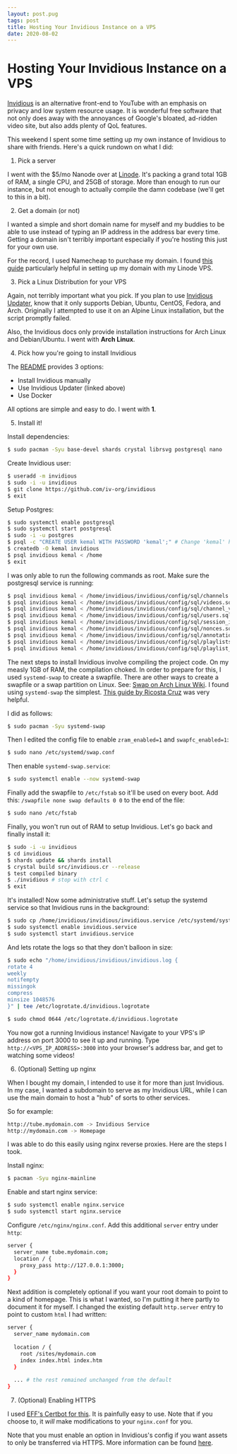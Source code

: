 ```yaml
---
layout: post.pug
tags: post
title: Hosting Your Invidious Instance on a VPS
date: 2020-08-02
---
```


# Hosting Your Invidious Instance on a VPS

[Invidious](https://github.com/iv-org/invidious) is an alternative front-end to YouTube with an emphasis on privacy and low system resource usage. It is wonderful free software that not only does away with the annoyances of Google's bloated, ad-ridden video site, but also adds plenty of QoL features.

This weekend I spent some time setting up my own instance of Invidious to share with friends. Here's a quick rundown on what I did:

1. Pick a server

I went with the $5/mo Nanode over at [Linode](https://linode.com). It's packing a grand total 1GB of RAM, a single CPU, and 25GB of storage. More than enough to run our instance, but not enough to actually compile the damn codebase (we'll get to this in a bit).

2. Get a domain (or not)

I wanted a simple and short domain name for myself and my buddies to be able to use instead of typing an IP address in the address bar every time. Getting a domain isn't terribly important especially if you're hosting this just for your own use.

For the record, I used Namecheap to purchase my domain. I found [this guide](https://web.archive.org/web/20200803032836/https://merelycurious.me/post/connecting-namecheap-domain-to-linode) particularly helpful in setting up my domain with my Linode VPS.

3. Pick a Linux Distribution for your VPS

Again, not terribly important what you pick. If you plan to use [Invidious Updater](https://github.com/tmiland/Invidious-Updater), know that it only supports Debian, Ubuntu, CentOS, Fedora, and Arch. Originally I attempted to use it on an Alpine Linux installation, but the script promptly failed.

Also, the Invidious docs only provide installation instructions for Arch Linux and Debian/Ubuntu. I went with **Arch Linux**.

4. Pick how you're going to install Invidious

The [README](https://github.com/iv-org/invidious/blob/master/README.md) provides 3 options:

* Install Invidious manually
* Use Invidious Updater (linked above)
* Use Docker

All options are simple and easy to do. I went with **1**.

5. Install it!

Install dependencies:
```bash
$ sudo pacman -Syu base-devel shards crystal librsvg postgresql nano
```

Create Invidious user:
```bash
$ useradd -m invidious
$ sudo -i -u invidious
$ git clone https://github.com/iv-org/invidious
$ exit
```

Setup Postgres:
```bash
$ sudo systemctl enable postgresql
$ sudo systemctl start postgresql
$ sudo -i -u postgres
$ psql -c "CREATE USER kemal WITH PASSWORD 'kemal';" # Change 'kemal' here to a stronger password, and update `password` in config/$ config.yml
$ createdb -O kemal invidious
$ psql invidious kemal < /home
$ exit
```

I was only able to run the following commands as root. Make sure the postgresql service is running:
```bash
$ psql invidious kemal < /home/invidious/invidious/config/sql/channels.sql
$ psql invidious kemal < /home/invidious/invidious/config/sql/videos.sql
$ psql invidious kemal < /home/invidious/invidious/config/sql/channel_videos.sql
$ psql invidious kemal < /home/invidious/invidious/config/sql/users.sql
$ psql invidious kemal < /home/invidious/invidious/config/sql/session_ids.sql
$ psql invidious kemal < /home/invidious/invidious/config/sql/nonces.sql
$ psql invidious kemal < /home/invidious/invidious/config/sql/annotations.sql
$ psql invidious kemal < /home/invidious/invidious/config/sql/playlists.sql
$ psql invidious kemal < /home/invidious/invidious/config/sql/playlist_videos.sql
```

The next steps to install Invidious involve compiling the project code. On my measly 1GB of RAM, the compilation choked. In order to prepare for this, I used `systemd-swap` to create a swapfile. There are other ways to create a swapfile or a swap partition on Linux. See: [Swap on Arch Linux Wiki](https://wiki.archlinux.org/index.php/Swap). I found using `systemd-swap` the simplest. [This guide by Ricosta Cruz](https://web.archive.org/web/20200803033711/https://ricostacruz.com/til/after-installing-arch-linux) was very helpful.

I did as follows:
```bash
$ sudo pacman -Syu systemd-swap
```

Then I edited the config file to enable `zram_enabled=1` and `swapfc_enabled=1`:
```bash
$ sudo nano /etc/systemd/swap.conf
```

Then enable `systemd-swap.service`:
```bash
$ sudo systemctl enable --now systemd-swap
```

Finally add the swapfile to `/etc/fstab` so it'll be used on every boot. Add this: `/swapfile none swap defaults 0 0` to the end of the file:
```bash
$ sudo nano /etc/fstab
```

Finally, you won't run out of RAM to setup Invidious. Let's go back and finally install it:
```bash
$ sudo -i -u invidious
$ cd invidious
$ shards update && shards install
$ crystal build src/invidious.cr --release
$ test compiled binary
$ ./invidious # stop with ctrl c
$ exit
```

It's installed! Now some administrative stuff. Let's setup the systemd service so that Invidious runs in the background:
```bash
$ sudo cp /home/invidious/invidious/invidious.service /etc/systemd/system/invidious.service
$ sudo systemctl enable invidious.service
$ sudo systemctl start invidious.service
```

And lets rotate the logs so that they don't balloon in size:
```bash
$ sudo echo "/home/invidious/invidious/invidious.log {
rotate 4
weekly
notifempty
missingok
compress
minsize 1048576
}" | tee /etc/logrotate.d/invidious.logrotate

$ sudo chmod 0644 /etc/logrotate.d/invidious.logrotate
```

You now got a running Invidious instance! Navigate to your VPS's IP address on port 3000 to see it up and running. Type `http://<VPS_IP_ADDRESS>:3000` into your browser's address bar, and get to watching some videos!

6. (Optional) Setting up nginx

When I bought my domain, I intended to use it for more than just Invidious. In my case, I wanted a subdomain to serve as my Invidious URL, while I can use the main domain to host a "hub" of sorts to other services.

So for example:
```bash
http://tube.mydomain.com -> Invidious Service
http://mydomain.com -> Homepage
```

I was able to do this easily using nginx reverse proxies. Here are the steps I took.

Install nginx:
```bash
$ pacman -Syu nginx-mainline
```

Enable and start nginx service:
```bash
$ sudo systemctl enable nginx.service
$ sudo systemctl start nginx.service
```

Configure `/etc/nginx/nginx.conf`. Add this additional `server` entry under `http`:
```bash
server {
  server_name tube.mydomain.com;
  location / {
    proxy_pass http://127.0.0.1:3000;
  }
}
```

Next addition is completely optional if you want your root domain to point to a kind of homepage. This is what I wanted, so I'm putting it here partly to document it for myself. I changed the existing default `http.server` entry to point to custom `html` I had written:
```bash
server {
  server_name mydomain.com
  
  location / {
    root /sites/mydomain.com
    index index.html index.htm
  }
  
  ... # the rest remained unchanged from the default
}
```

7. (Optional) Enabling HTTPS

I used [EFF's Certbot for this](https://certbot.eff.org/). It is painfully easy to use. Note that if you choose to, it *will* make modifications to your `nginx.conf` for you.

Note that you must enable an option in Invidious's config if you want assets to only be transferred via HTTPS. More information can be found [here](https://github.com/iv-org/invidious/wiki/Configuration).
